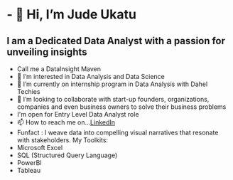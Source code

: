 # - 👋 Hi, I’m Jude Ukatu #
 ## I am a Dedicated Data Analyst with a passion for unveiling insights ##
 - Call me a DataInsight Maven
- 👀 I’m interested in Data Analysis and Data Science
- 🌱 I’m currently on internship program in Data Analysis with Dahel Techies
- 💞️ I’m looking to collaborate with start-up founders, organizations, companies and even business owners to solve their business problems
- I'm open for Entry Level Data Analyst role 
- 📫 How to reach me on...[LinkedIn](https://www.linkedin.com/in/jude-ukatu-39a7871aa/)
-  Funfact : I weave data into compelling visual narratives that resonate with stakeholders.
 My Toolkits:
- Microsoft Excel
- SQL (Structured Query Language)
- PowerBI
- Tableau

<!---
Jubeklinkz/Jubeklinkz is a ✨ special ✨ repository because its `README.md` (this file) appears on your GitHub profile.
You can click the Preview link to take a look at your changes.
--->
